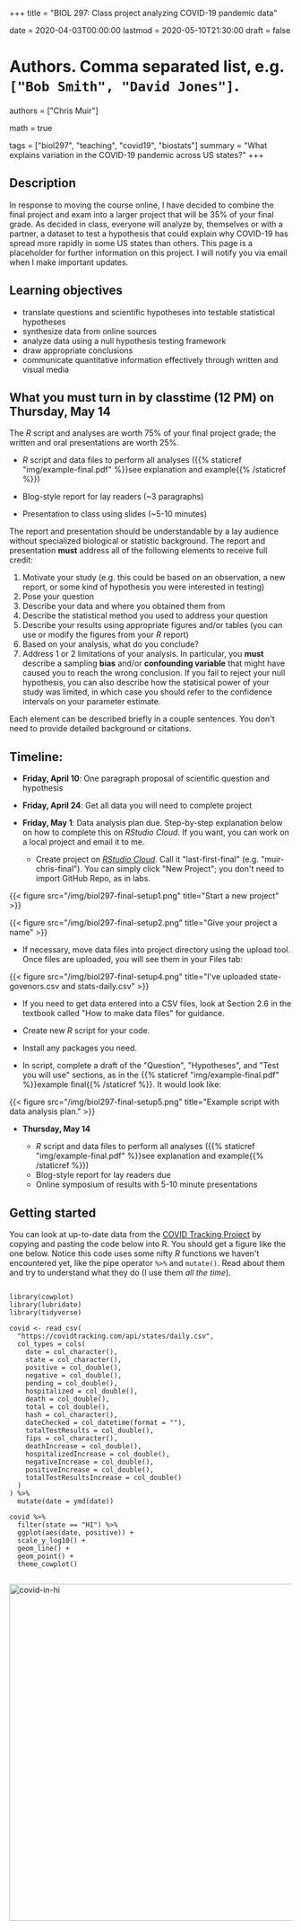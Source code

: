 +++
title = "BIOL 297: Class project analyzing COVID-19 pandemic data"

date = 2020-04-03T00:00:00
lastmod = 2020-05-10T21:30:00
draft = false

# Authors. Comma separated list, e.g. `["Bob Smith", "David Jones"]`.
authors = ["Chris Muir"]

math = true

tags = ["biol297", "teaching", "covid19", "biostats"]
summary = "What explains variation in the COVID-19 pandemic across US states?"
+++

## Description

In response to moving the course online, I have decided to combine the final project and exam into a larger project that will be 35% of your final grade. As decided in class, everyone will analyze by, themselves or with a partner, a dataset to test a hypothesis that could explain why COVID-19 has spread more rapidly in some US states than others. This page is a placeholder for further information on this project. I will notify you via email when I make important updates.

## Learning objectives

* translate questions and scientific hypotheses into testable statistical hypotheses
* synthesize data from online sources
* analyze data using a null hypothesis testing framework
* draw appropriate conclusions
* communicate quantitative information effectively through written and visual media

## What you must turn in by classtime (12 PM) on **Thursday, May 14**

The *R* script and analyses are worth 75% of your final project grade; the written and oral presentations are worth 25%.

* *R* script and data files to perform all analyses ({{% staticref "img/example-final.pdf" %}}see explanation and example{{% /staticref %}})

* Blog-style report for lay readers (~3 paragraphs)

* Presentation to class using slides (~5-10 minutes)
  
The report and presentation should be understandable by a lay audience without specialized biological or statistic background. The report and presentation **must** address all of the following elements to receive full credit:

1. Motivate your study (e.g. this could be based on an observation, a new report, or some kind of hypothesis you were interested in testing)
2. Pose your question
3. Describe your data and where you obtained them from
4. Describe the statistical method you used to address your question
5. Describe your results using appropriate figures and/or tables (you can use or modify the figures from your *R* report)
6. Based on your analysis, what do you conclude?
7. Address 1 or 2 limitations of your analysis. In particular, you **must** describe a sampling **bias** and/or **confounding variable** that might have caused you to reach the wrong conclusion. If you fail to reject your null hypothesis, you can also describe how the statisical power of your study was limited, in which case you should refer to the confidence intervals on your parameter estimate.

Each element can be described briefly in a couple sentences. You don't need to provide detailed background or citations.

## Timeline:

* **Friday, April 10**: One paragraph proposal of scientific question and hypothesis

* **Friday, April 24**: Get all data you will need to complete project

* **Friday, May 1**: Data analysis plan due. Step-by-step explanation below on how to complete this on *RStudio Cloud*. If you want, you can work on a local project and email it to me.

  - Create project on [*RStudio Cloud*](https://rstudio.cloud/). Call it "last-first-final" (e.g. "muir-chris-final"). You can simply click "New Project"; you don't need to import GitHub Repo, as in labs.

{{< figure src="/img/biol297-final-setup1.png" title="Start a new project" >}}

{{< figure src="/img/biol297-final-setup2.png" title="Give your project a name" >}}

  - If necessary, move data files into project directory using the upload tool. Once files are uploaded, you will see them in your Files tab:
  
  {{< figure src="/img/biol297-final-setup4.png" title="I've uploaded state-govenors.csv and stats-daily.csv" >}}

  - If you need to get data entered into a CSV files, look at Section 2.6 in the textbook called "How to make data files" for guidance.
  
  - Create new *R* script for your code.
  
  - Install any packages you need.
  
  - In script, complete a draft of the "Question", "Hypotheses", and "Test you will use" sections, as in the {{% staticref "img/example-final.pdf" %}}example final{{% /staticref %}}. It would look like:
  
  {{< figure src="/img/biol297-final-setup5.png" title="Example script with data analysis plan." >}}

* **Thursday, May 14**

  - *R* script and data files to perform all analyses ({{% staticref "img/example-final.pdf" %}}see explanation and example{{% /staticref %}})
  - Blog-style report for lay readers due
  - Online symposium of results with 5-10 minute presentations
  
## Getting started

You can look at up-to-date data from the [COVID Tracking Project](https://covidtracking.com) by copying and pasting the code below into R. You should get a figure like the one below. Notice this code uses some nifty *R* functions we haven't encountered yet, like the pipe operator `%>%` and `mutate()`. Read about them and try to understand what they do (I use them *all the time*).

```{r}

library(cowplot)
library(lubridate)
library(tidyverse)

covid <- read_csv(
  "https://covidtracking.com/api/states/daily.csv", 
  col_types = cols(
    date = col_character(),
    state = col_character(),
    positive = col_double(),
    negative = col_double(),
    pending = col_double(),
    hospitalized = col_double(),
    death = col_double(),
    total = col_double(),
    hash = col_character(),
    dateChecked = col_datetime(format = ""),
    totalTestResults = col_double(),
    fips = col_character(),
    deathIncrease = col_double(),
    hospitalizedIncrease = col_double(),
    negativeIncrease = col_double(),
    positiveIncrease = col_double(),
    totalTestResultsIncrease = col_double()
  )
) %>%
  mutate(date = ymd(date))

covid %>%
  filter(state == "HI") %>%
  ggplot(aes(date, positive)) +
  scale_y_log10() +
  geom_line() +
  geom_point() +
  theme_cowplot()
  
```

<img alt = 'covid-in-hi' width='600' src='/img/covid-in-hi.png' ALIGN = 'center'/>


  